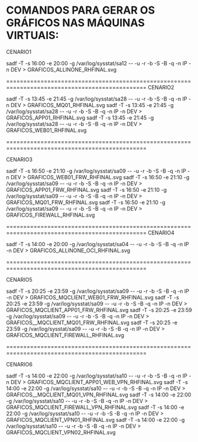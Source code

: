 COMANDOS PARA GERAR OS GRÁFICOS NAS MÁQUINAS VIRTUAIS:
===============================================================================================
CENARIO1

sadf -T -s 16:00 -e 20:00 -g /var/log/sysstat/sa12 -- -u -r -b -S -B -q -n IP -n DEV > GRAFICOS_ALLINONE_RHFINAL.svg

===============================================================================================
CENARIO2

sadf -T -s 13:45 -e 21:45 -g /var/log/sysstat/sa28 -- -u -r -b -S -B -q -n IP -n DEV > GRAFICOS_MQ01_RHFINAL.svg
sadf -T -s 13:45 -e 21:45 -g /var/log/sysstat/sa28 -- -u -r -b -S -B -q -n IP -n DEV > GRAFICOS_APP01_RHFINAL.svg
sadf -T -s 13:45 -e 21:45 -g /var/log/sysstat/sa28 -- -u -r -b -S -B -q -n IP -n DEV > GRAFICOS_WEB01_RHFINAL.svg

===============================================================================================

CENARIO3

sadf -T -s 16:50 -e 21:10 -g /var/log/sysstat/sa09 -- -u -r -b -S -B -q -n IP -n DEV > GRAFICOS_WEB01_FRW_RHFINAL.svg
sadf -T -s 16:50 -e 21:10 -g /var/log/sysstat/sa09 -- -u -r -b -S -B -q -n IP -n DEV > GRAFICOS_APP01_FRW_RHFINAL.svg
sadf -T -s 16:50 -e 21:10 -g /var/log/sysstat/sa09 -- -u -r -b -S -B -q -n IP -n DEV > GRAFICOS_MQ01_FRW_RHFINAL.svg
sadf -T -s 16:50 -e 21:10 -g /var/log/sysstat/sa09 -- -u -r -b -S -B -q -n IP -n DEV > GRAFICOS_FIREWALL_RHFINAL.svg

===============================================================================================
CENARIO4

sadf -T -s 14:00 -e 20:00 -g /var/log/sysstat/sa04 -- -u -r -b -S -B -q -n IP -n DEV > GRAFICOS_ALLINONE_OCI_RHFINAL.svg

===============================================================================================

CENARIO5

sadf -T -s 20:25 -e 23:59 -g /var/log/sysstat/sa09 -- -u -r -b -S -B -q -n IP -n DEV > GRAFICOS_MQCLIENT_WEB01_FRW_RHFINAL.svg
sadf -T -s 20:25 -e 23:59 -g /var/log/sysstat/sa09 -- -u -r -b -S -B -q -n IP -n DEV > GRAFICOS_MQCLIENT_APP01_FRW_RHFINAL.svg
sadf -T -s 20:25 -e 23:59 -g /var/log/sysstat/sa09 -- -u -r -b -S -B -q -n IP -n DEV > GRAFICOS__MQCLIENT_MQ01_FRW_RHFINAL.svg
sadf -T -s 20:25 -e 23:59 -g /var/log/sysstat/sa09 -- -u -r -b -S -B -q -n IP -n DEV > GRAFICOS_MQCLIENT_FIREWALL_RHFINAL.svg

===============================================================================================

CENARIO6

sadf -T -s 14:00 -e 22:00 -g /var/log/sysstat/sa10 -- -u -r -b -S -B -q -n IP -n DEV > GRAFICOS_MQCLIENT_APP01_WEB_VPN_RHFINAL.svg
sadf -T -s 14:00 -e 22:00 -g /var/log/sysstat/sa10 -- -u -r -b -S -B -q -n IP -n DEV > GRAFICOS__MQCLIENT_MQ01_VPN_RHFINAL.svg
sadf -T -s 14:00 -e 22:00 -g /var/log/sysstat/sa10 -- -u -r -b -S -B -q -n IP -n DEV > GRAFICOS_MQCLIENT_FIREWALL_VPN_RHFINAL.svg
sadf -T -s 14:00 -e 22:00 -g /var/log/sysstat/sa10 -- -u -r -b -S -B -q -n IP -n DEV > GRAFICOS_MQCLIENT_VPN01_RHFINAL.svg
sadf -T -s 14:00 -e 22:00 -g /var/log/sysstat/sa10 -- -u -r -b -S -B -q -n IP -n DEV > GRAFICOS_MQCLIENT_VPN02_RHFINAL.svg
